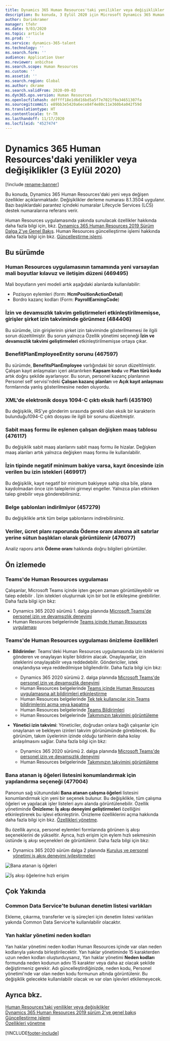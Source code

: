 ```yaml
---
title: Dynamics 365 Human Resources'taki yenilikler veya değişiklikler (03 Eylül 2020)
description: Bu konuda, 3 Eylül 2020 için Microsoft Dynamics 365 Human Resources'taki yeni veya değişen özellikler açıklanmaktadır.
author: Darinkramer
manager: tfehr
ms.date: 9/03/2020
ms.topic: article
ms.prod: ''
ms.service: dynamics-365-talent
ms.technology: ''
ms.search.form: ''
audience: Application User
ms.reviewer: anbichse
ms.search.scope: Human Resources
ms.custom: ''
ms.assetid: ''
ms.search.region: Global
ms.author: dkrame
ms.search.validFrom: 2020-09-03
ms.dyn365.ops.version: Human Resources
ms.openlocfilehash: ddffff18e1d6d16bd5a5f7e7021f9a34651307fa
ms.sourcegitcommit: e89bb3e5420a6ece84f4e80c11e360b4a042f59d
ms.translationtype: HT
ms.contentlocale: tr-TR
ms.lasthandoff: 11/17/2020
ms.locfileid: "4527474"
---
```

# <a name="whats-new-or-changed-in-dynamics-365-human-resources-september-3-2020"></a>Dynamics 365 Human Resources'daki yenilikler veya değişiklikler (3 Eylül 2020)

[!include [rename-banner](~/includes/cc-data-platform-banner.md)]

Bu konuda, Dynamics 365 Human Resources'daki yeni veya değişen özellikler açıklanmaktadır. Değişiklikler derleme numarası 8.1.3504 uygulanır. Bazı başlıklardaki parantez içindeki numaralar  Lifecycle Services (LCS) destek numaralarına referans verir.

Human Resources uygulamasında yakında sunulacak özellikler hakkında daha fazla bilgi için, bkz. [Dynamics 365 Human Resources 2019 Sürüm Dalga 2'ye Genel Bakış](https://docs.microsoft.com/dynamics365-release-plan/2019wave2/dynamics365-human-resources/). Human Resources güncelleştirme işlemi hakkında daha fazla bilgi için bkz. [Güncelleştirme işlemi](hr-admin-setup-update-process.md).

## <a name="in-this-release"></a>Bu sürümde

### <a name="new-default-financial-dimensions-grid-and-dialog-pattern-throughout-human-resources-469495"></a>Human Resources uygulamasının tamamında yeni varsayılan mali boyutlar kılavuz ve iletişim düzeni (469495)

Mali boyutların yeni modeli artık aşağıdaki alanlarda kullanılabilir:

- Pozisyon eylemleri (form: **HcmPositionActionDetail**)
- Bordro kazanç kodları (Form: **PayrollEarningCode**)

### <a name="entries-dont-appear-in-company-leave-calendar-if-leave-and-absence-calendar-enhancements-arent-enabled-484406"></a>İzin ve devamsızlık takvim geliştirmeleri etkinleştirilmemişse, girişler şirket izin takviminde görünmez (484406)

Bu sürümde, izin girişlerinin şirket izin takviminde gösterilmemesi ile ilgili sorun düzeltilmiştir. Bu sorun yalnızca Özellik yönetimi seçeneği **İzin ve devamsızlık takvimi geliştirmeleri** etkinleştirilmemişse ortaya çıkar.

### <a name="benefitplanemployeeentity-issue-467597"></a>BenefitPlanEmployeeEntity sorunu (467597)

Bu sürümde, **BenefitsPlanEmployee** varlığındaki bir sorun düzeltilmiştir. Çalışan kayıt anlaşmaları içeri aktarılırken **Kapsam kodu** ve **Plan türü kodu** artık doğru şekilde ayarlanıyor. Bu sorun, personel kazanç planlarının Personel self servisi'ndeki **Çalışan kazanç planları** ve **Açık kayıt anlaşması** formlarında yanlış gösterilmesine neden oluyordu.

### <a name="electronic-file-1094-c-output-missing-letter-in-xml-435190"></a>XML'de elektronik dosya 1094-C çıktı eksik harfi (435190)

Bu değişiklik, IRS'ye gönderim sırasında gerekli olan eksik bir karakterin bulunduğu1094-C çıktı dosyası ile ilgili bir sorunu düzeltmiştir.

### <a name="employee-variable-compensation-table-mapped-to-fixed-compensation-form-476117"></a>Sabit maaş formu ile eşlenen çalışan değişken maaş tablosu (476117)

Bu değişiklik sabit maaş alanlarını sabit maaş formu ile hizalar. Değişken maaş alanları artık yalnızca değişken maaş formu ile kullanılabilir.

### <a name="leave-requests-allowed-before-enrollment-if-that-leave-type-has-a-negative-minimum-balance-469917"></a>İzin tipinde negatif minimum bakiye varsa, kayıt öncesinde izin verilen bu izin istekleri (469917)

Bu değişiklik, kayıt negatif bir minimum bakiyeye sahip olsa bile, plana kaydolmadan önce izin taleplerini girmeyi engeller. Yalnızca plan etkinken talep girebilir veya gönderebilirsiniz.

### <a name="document-templates-dont-download-457279"></a>Belge şablonları indirilmiyor (457279)

Bu değişiklikle artık tüm belge şablonlarını indirebilirsiniz. 

### <a name="data-displays-as-column-headers-instead-of-rows-for-the-pay-rate-field-in-the-compensation-plan-report-476077"></a>Veriler, ücret planı raporunda Ödeme oranı alanına ait satırlar yerine sütun başlıkları olarak görüntülenir (476077)

Analiz raporu artık **Ödeme oranı** hakkında doğru bilgileri görüntüler.

## <a name="in-preview"></a>Ön izlemede

### <a name="human-resources-application-in-teams"></a>Teams'de Human Resources uygulaması

Çalışanlar, Microsoft Teams içinde işten geçen zamanı görüntüleyebilir ve talep edebilir . İzin istekleri oluşturmak için bir bot ile etkileşime girebilirler. Daha fazla bilgi için bkz:

- Dynamics 365 2020 sürümü 1. dalga planında [Microsoft Teams'de personel izin ve devamsızlık deneyimi](https://docs.microsoft.com/dynamics365-release-plan/2020wave1/dynamics365-human-resources/employee-leave-absence-experience-teams)
- Human Resources belgelerinde [Teams içinde Human Resources uygulaması](https://go.microsoft.com/fwlink/?linkid=2127841)

### <a name="human-resources-app-in-teams-preview-features"></a>Teams'de Human Resources uygulaması önizleme özellikleri
 
-  **Bildirimler**: Teams'deki Human Resources uygulamasında izin isteklerini gönderen ve onaylayan kişiler bildirim alacak. Onaylayanlar, izin isteklerini onaylayabilir veya reddedebilir. Göndericiler, istek onaylandıysa veya reddedilmişse bilgilendirilir. Daha fazla bilgi için bkz:
   - Dynamics 365 2020 sürümü 2. dalga planında [Microsoft Teams'de personel izin ve devamsızlık deneyimi](https://docs.microsoft.com/dynamics365-release-plan/2020wave2/human-resources/dynamics365-human-resources/employee-leave-absence-experience-teams)
   - Human Resources belgelerinde [Teams içinde Human Resources uygulamasına ait bildirimleri etkinleştirme](https://docs.microsoft.com/dynamics365/human-resources/hr-admin-teams-leave-app#enable-notifications-for-the-human-resources-app-in-teams)
   - Human Resources belgelerinde [Tek tek kullanıcılar için Teams bildirimlerini açma veya kapatma](https://docs.microsoft.com/dynamics365/human-resources/hr-admin-teams-leave-app#turn-teams-notifications-on-or-off-for-individual-users)
   - Human Resources belgelerinde [Teams Bildirimleri](https://docs.microsoft.com/dynamics365/human-resources/hr-teams-leave-app#teams-notifications)
   - Human Resources belgelerinde [Takımınızın takvimini görüntüleme](https://docs.microsoft.com/dynamics365/human-resources/hr-teams-leave-app#view-your-teams-leave-calendar)
 
- **Yönetici izin takvimi**: Yöneticiler, doğrudan onlara bağlı çalışanlar için onaylanan ve bekleyen izinleri takvim görünümünde görebilecek. Bu görünüm, takım üyelerinin izinde olduğu tarihlerin daha kolay anlaşılmasını sağlar. Daha fazla bilgi için bkz:
   - Dynamics 365 2020 sürümü 2. dalga planında [Microsoft Teams'de personel izin ve devamsızlık deneyimi](https://docs.microsoft.com/dynamics365-release-plan/2020wave2/human-resources/dynamics365-human-resources/employee-leave-absence-experience-teams)
   - Human Resources belgelerinde [Takımınızın takvimini görüntüleme](https://docs.microsoft.com/dynamics365/human-resources/hr-teams-leave-app#view-your-teams-leave-calendar)

### <a name="configuration-option-to-position-work-items-assigned-to-me-list-477004"></a>Bana atanan iş öğeleri listesini konumlandırmak için yapılandırma seçeneği (477004)

Panonun sağ sütunundaki **Bana atanan çalışma öğeleri** listesini konumlandırmak için yeni bir seçenek bulunur. Bu değişiklikle, tüm çalışma öğeleri ve yapılacak işler listeleri aynı alanda görüntülenebilir. Özellik yönetiminde **Önizleme: İş akışı deneyimi geliştirmeleri** özelliğini etkinleştirerek bu işlevi etkinleştirin. Önizleme özelliklerini açma hakkında daha fazla bilgi için bkz. [Özellikleri yönetme](hr-admin-manage-features.md).

Bu özellik ayrıca, personel eylemleri formlarında görünen iş akışı seçeneklerini de yükseltir. Ayrıca, hızlı erişim için eylem hızlı sekmesinin üstünde iş akışı seçenekleri de görüntülenir. Daha fazla bilgi için bkz: 

- Dynamics 365 2020 sürüm dalga 2 planında [Kuruluş ve personel yönetimi iş akışı deneyimi iyileştirmeleri](https://docs.microsoft.com/dynamics365-release-plan/2020wave2/human-resources/dynamics365-human-resources/organization-personnel-management-workflow-experience-enhancements)

![Bana atanan iş öğeleri](./media/hr-workflow-work-items-assigned-to-me.png)

![İş akışı öğelerine hızlı erişim](./media/hr-workflow-quick-access.png)

## <a name="coming-soon"></a>Çok Yakında

### <a name="checklist-entities-included-in-common-data-service"></a>Common Data Service'te bulunan denetim listesi varlıkları

Ekleme, çıkarma, transferler ve iş süreçleri için denetim listesi varlıkları yakında Common Data Service'te kullanılabilir olacaktır.

### <a name="benefits-management-reason-codes"></a>Yan haklar yönetimi neden kodları

Yan haklar yönetimi neden kodları Human Resources içinde var olan neden kodlarıyla yakında birleştirilecektir. Yan haklar yönetiminde 15 karakterden uzun neden kodları oluşturduysanız, Yan haklar yönetimi **Neden kodları** formunda neden kodunun adını 15 karakter veya daha az olacak şekilde değiştirmeniz gerekir. Adı güncelleştirdiğinizde, neden kodu, Personel yönetimi'nde var olan neden kodu formunun altında görüntülenir. Bu değişiklik gelecekte kullanılabilir olacak ve var olan işlevleri etkilemeyecek.

## <a name="see-also"></a>Ayrıca bkz.

[Human Resources'taki yenilikler veya değişiklikler](hr-admin-whats-new.md)</br>
[Dynamics 365 Human Resources 2019 sürüm 2'ye genel bakış](https://docs.microsoft.com/dynamics365-release-plan/2019wave2/dynamics365-human-resources/)</br>
[Güncelleştirme işlemi](hr-admin-setup-update-process.md)</br>
[Özellikleri yönetme](hr-admin-manage-features.md)


[!INCLUDE[footer-include](../includes/footer-banner.md)]